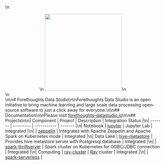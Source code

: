 <br />\n<center>\n  <img src="https://github.com/Forethoughts/forethoughts-datastudio/raw/master/docs/_static/forethoughts-datastudio-logo.png" width="250px"/>\n</center>\n<br />\n\n# Forethoughts Data Studio\n\nForethoughts Data Studio is an open initiative to bring machine learning and large scale data processing open-source software to just a click away for everyone.\n\n## Documentation\n\nPlease visit [forethoughts-datastudio.io](https://forethoughts-datastudio.io)\n\n## Projects\n\n| Component | Project | Description | Integration Status |\n| ------- | --------- | ----------- | ------- |\n| Notebook | [jupyter](https://github.com/Forethoughts/jupyter) | Jupyter Lab | Integrated |\n| | [zeppelin](https://github.com/Forethoughts/zeppelin) | Integrates with Apache Zeppelin and Apache Spark on Kubernetes mode | Integrated |\n| Data Lake | [hive-metastore](https://github.com/Forethoughts/hive-metastore) | Provides hive metastore server with Postgresql database | Integrated |\n| | [spark-thriftserver](https://github.com/Forethoughts/spark-thriftserver) | Spark cluster on Kubernetes for ODBC/JDBC connection | Integrated |\n| Computing | [ray-cluster](https://github.com/Forethoughts/ray-cluster) | [Ray](https://ray.io/) cluster | Integrated |\n| | [spark-serverless](https://github.com/Forethoughts/spark-serverless) |